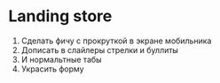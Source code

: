 # Landing store
1) Сделать фичу с прокруткой в экране мобильника
2) Дописать в слайлеры стрелки и буллиты
3) И нормальтные табы
4) Украсить форму